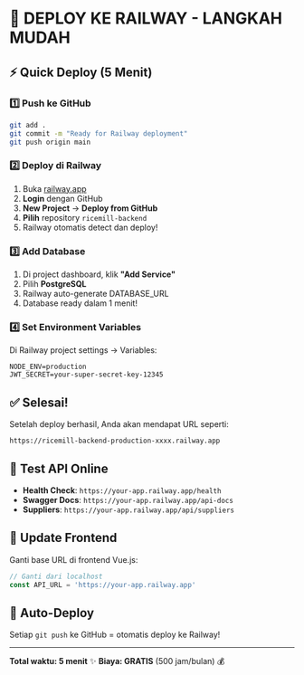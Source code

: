 # 🚀 DEPLOY KE RAILWAY - LANGKAH MUDAH

## ⚡ Quick Deploy (5 Menit)

### 1️⃣ Push ke GitHub
```bash
git add .
git commit -m "Ready for Railway deployment"
git push origin main
```

### 2️⃣ Deploy di Railway
1. Buka [railway.app](https://railway.app)
2. **Login** dengan GitHub
3. **New Project** → **Deploy from GitHub**
4. **Pilih** repository `ricemill-backend`
5. Railway otomatis detect dan deploy!

### 3️⃣ Add Database
1. Di project dashboard, klik **"Add Service"**
2. Pilih **PostgreSQL**
3. Railway auto-generate DATABASE_URL
4. Database ready dalam 1 menit!

### 4️⃣ Set Environment Variables
Di Railway project settings → Variables:
```
NODE_ENV=production
JWT_SECRET=your-super-secret-key-12345
```

## ✅ Selesai!

Setelah deploy berhasil, Anda akan mendapat URL seperti:
```
https://ricemill-backend-production-xxxx.railway.app
```

## 🧪 Test API Online
- **Health Check**: `https://your-app.railway.app/health`
- **Swagger Docs**: `https://your-app.railway.app/api-docs` 
- **Suppliers**: `https://your-app.railway.app/api/suppliers`

## 📱 Update Frontend
Ganti base URL di frontend Vue.js:
```javascript
// Ganti dari localhost
const API_URL = 'https://your-app.railway.app'
```

## 🔄 Auto-Deploy
Setiap `git push` ke GitHub = otomatis deploy ke Railway!

---
**Total waktu: 5 menit** ✨
**Biaya: GRATIS** (500 jam/bulan) 💰